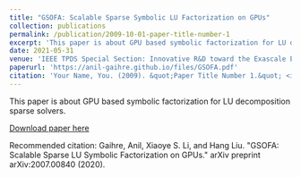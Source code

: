```yaml
---
title: "GSOFA: Scalable Sparse Symbolic LU Factorization on GPUs"
collection: publications
permalink: /publication/2009-10-01-paper-title-number-1
excerpt: 'This paper is about GPU based symbolic factorization for LU decomposition sparse solvers.'
date: 2021-05-31
venue: 'IEEE TPDS Special Section: Innovative R&D toward the Exascale Era'
paperurl: 'https://anil-gaihre.github.io/files/GSOFA.pdf'
citation: 'Your Name, You. (2009). &quot;Paper Title Number 1.&quot; <i>Journal 1</i>. 1(1).'
---
```

This paper is about GPU based symbolic factorization for LU decomposition sparse solvers.

[Download paper here](https://anil-gaihre.github.io/files/GSOFA.pdf)

Recommended citation: Gaihre, Anil, Xiaoye S. Li, and Hang Liu. "GSOFA: Scalable Sparse LU Symbolic Factorization on GPUs." arXiv preprint arXiv:2007.00840 (2020).
